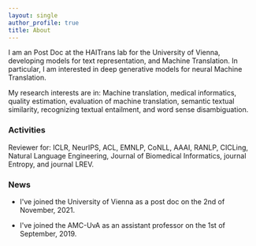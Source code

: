 ```yaml
---
layout: single
author_profile: true
title: About
---
```


I am an Post Doc at the HAITrans lab for the University of Vienna, developing models for text representation, and Machine Translation. In particular, I am interested in deep generative models for neural Machine Translation. 

My research interests are in: Machine translation, medical informatics, quality estimation, evaluation of machine translation, semantic textual similarity, recognizing textual entailment, and word sense disambiguation.


### Activities

Reviewer for: ICLR, NeurIPS, ACL, EMNLP, CoNLL, AAAI, RANLP, CICLing, Natural Language Engineering, Journal of Biomedical Informatics, journal Entropy, and journal LREV.  

### News

* I've joined the University of Vienna as a post doc on the 2nd of November, 2021.

* I've joined the AMC-UvA as an assistant professor on the 1st of September, 2019. 
